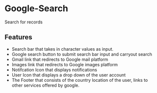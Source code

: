 # Google-Search

Search for records

## Features

* Search bar that takes in character values as input.
* Google search button to submit search bar input and carryout search
* Gmail link that redirects to Google mail platform
* Images link that redirects to Google images platform
* Notifcation Icon that displays notifications
* User Icon that displays a drop down of the user account
* The Footer that consists of the country location of the user, links to other services offered by google.